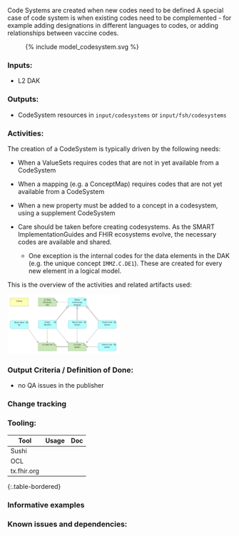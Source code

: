 Code Systems are created when new codes need to be defined
A special case of code system is when existing codes need to be complemented - for example adding designations in different languages to codes, or adding relationships between vaccine codes.


<figure>
  {% include model_codesystem.svg %}
</figure>


### **Inputs:** 

* L2 DAK

### **Outputs:**

* CodeSystem resources in `input/codesystems` or `input/fsh/codesystems`

### **Activities:**

The creation of a CodeSystem is typically driven by the following needs:
* When a ValueSets requires codes that are not in yet available from a CodeSystem
* When a mapping (e.g. a ConceptMap) requires codes that are not yet available from a CodeSystem
* When a new property must be added to a concept in a codesystem, using a supplement CodeSystem

* Care should be taken before creating codesystems. As the SMART ImplementationGuides and FHIR ecosystems evolve, the necessary codes are available and shared. 
  * One exception is the internal codes for the data elements in the DAK (e.g. the unique concept `IMMZ.C.DE1`). These are created for every new element in a logical model.


This is the overview of the activities and related artifacts used:  

<img src="./process_valueset.png" style="width:50%"/>
<br clear="all"/>

### **Output Criteria / Definition of Done:**

* no QA issues in the publisher

### **Change tracking**

### **Tooling:**

| Tool | Usage | Doc |
| --- | ---| ---| 
|  Sushi | |  |
|  OCL | |  |
|  tx.fhir.org | |  |
{:.table-bordered}  


### **Informative examples**

### **Known issues and dependencies:**


